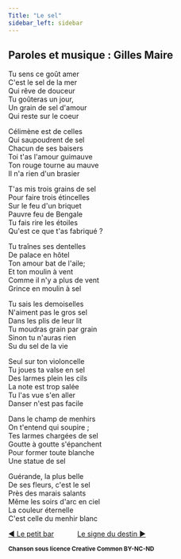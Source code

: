 ```yaml
---
Title: "Le sel"
sidebar_left: sidebar
---
```


##  Paroles et musique : Gilles Maire
Tu sens ce goût amer  
C'est le sel de la mer  
Qui rêve de douceur  
Tu goûteras un jour,  
Un grain de sel d'amour  
Qui reste sur le coeur  
  
Célimène est de celles  
Qui saupoudrent de sel  
Chacun de ses baisers  
Toi t'as l'amour guimauve  
Ton rouge tourne au mauve  
Il n'a rien d'un brasier  
  
T'as mis trois grains de sel  
Pour faire trois étincelles  
Sur le feu d'un briquet  
Pauvre feu de Bengale  
Tu fais rire les étoiles  
Qu'est ce que t'as fabriqué ?  
  
Tu traînes ses dentelles  
De palace en hôtel  
Ton amour bat de l'aile;  
Et ton moulin à vent  
Comme il n'y a plus de vent  
Grince en moulin à sel  
  
Tu sais les demoiselles  
N'aiment pas le gros sel  
Dans les plis de leur lit  
Tu moudras grain par grain  
Sinon tu n'auras rien  
Su du sel de la vie  
  
Seul sur ton violoncelle  
Tu joues ta valse en sel  
Des larmes plein les cils  
La note est trop salée  
Tu l'as vue s'en aller  
Danser n'est pas facile  
  
Dans le champ de menhirs  
On t'entend qui soupire ;  
Tes larmes chargées de sel  
Goutte à goutte s'épanchent  
Pour former toute blanche  
Une statue de sel  
  
Guérande, la plus belle  
De ses fleurs, c'est le sel  
Près des marais salants  
Même les soirs d'arc en ciel  
La couleur éternelle  
C'est celle du menhir blanc  
  


[ ◀ Le petit bar](../le_petit_bar) ​ ​ ​ ​ ​ ​ ​ ​ ​ ​ ​ ​[Le signe du destin ▶](../le_signe_du_destin)


<b><sub>Chanson sous licence Creative Common BY-NC-ND</sub></b>
